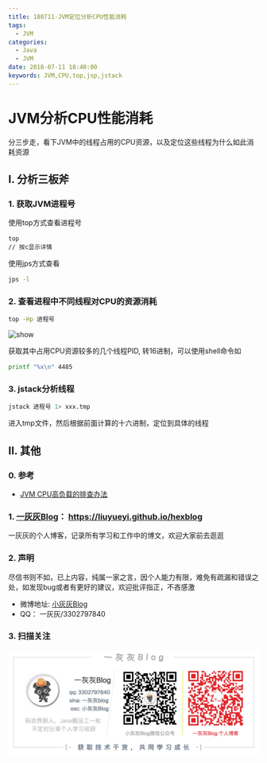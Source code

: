 ```yaml
---
title: 180711-JVM定位分析CPU性能消耗
tags:
  - JVM
categories:
  - Java
  - JVM
date: 2018-07-11 18:40:00
keywords: JVM,CPU,top,jsp,jstack
---
```


# JVM分析CPU性能消耗

分三步走，看下JVM中的线程占用的CPU资源，以及定位这些线程为什么如此消耗资源

<!--more-->

## I. 分析三板斧

### 1. 获取JVM进程号

使用top方式查看进程号

```sh
top
// 按c显示详情
```

使用jps方式查看

```sh
jps -l
```

### 2. 查看进程中不同线程对CPU的资源消耗

```sh
top -Hp 进程号
```

![show](https://upload-images.jianshu.io/upload_images/1405936-27f8707d35cd01b2.png?imageMogr2/auto-orient/strip%7CimageView2/2/w/1240)

获取其中占用CPU资源较多的几个线程PID, 转16进制，可以使用shell命令如

```sh
printf "%x\n" 4485
```

### 3. jstack分析线程

```sh
jstack 进程号 1> xxx.tmp
```

进入tmp文件，然后根据前面计算的十六进制，定位到具体的线程


## II. 其他

### 0. 参考

- [JVM CPU高负载的排查办法](https://blog.csdn.net/bruce128/article/details/43534779)

### 1. [一灰灰Blog](https://liuyueyi.github.io/hexblog)： https://liuyueyi.github.io/hexblog

一灰灰的个人博客，记录所有学习和工作中的博文，欢迎大家前去逛逛


### 2. 声明

尽信书则不如，已上内容，纯属一家之言，因个人能力有限，难免有疏漏和错误之处，如发现bug或者有更好的建议，欢迎批评指正，不吝感激

- 微博地址: [小灰灰Blog](https://weibo.com/p/1005052169825577/home)
- QQ： 一灰灰/3302797840

### 3. 扫描关注

![QrCode](https://raw.githubusercontent.com/liuyueyi/Source/master/img/info/blogInfoV2.png)
